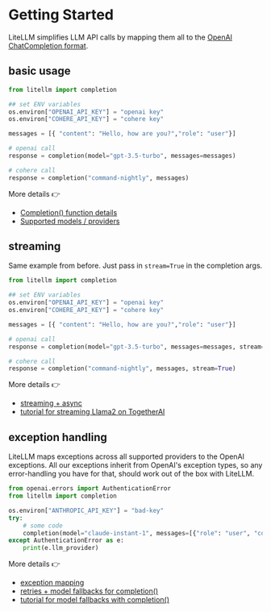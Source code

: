 # Getting Started

LiteLLM simplifies LLM API calls by mapping them all to the [OpenAI ChatCompletion format](https://platform.openai.com/docs/api-reference/chat). 

## basic usage 

```python
from litellm import completion

## set ENV variables
os.environ["OPENAI_API_KEY"] = "openai key"
os.environ["COHERE_API_KEY"] = "cohere key"

messages = [{ "content": "Hello, how are you?","role": "user"}]

# openai call
response = completion(model="gpt-3.5-turbo", messages=messages)

# cohere call
response = completion("command-nightly", messages)
```

More details 👉 
* [Completion() function details](./completion/)
* [Supported models / providers](./providers/)

## streaming

Same example from before. Just pass in `stream=True` in the completion args. 
```python
from litellm import completion

## set ENV variables
os.environ["OPENAI_API_KEY"] = "openai key"
os.environ["COHERE_API_KEY"] = "cohere key"

messages = [{ "content": "Hello, how are you?","role": "user"}]

# openai call
response = completion(model="gpt-3.5-turbo", messages=messages, stream=True)

# cohere call
response = completion("command-nightly", messages, stream=True)
```

More details 👉 
* [streaming + async](./completion/stream.md)
* [tutorial for streaming Llama2 on TogetherAI](./tutorials/TogetherAI_liteLLM.md)

## exception handling 

LiteLLM maps exceptions across all supported providers to the OpenAI exceptions. All our exceptions inherit from OpenAI's exception types, so any error-handling you have for that, should work out of the box with LiteLLM. 

```python 
from openai.errors import AuthenticationError
from litellm import completion

os.environ["ANTHROPIC_API_KEY"] = "bad-key"
try: 
    # some code 
    completion(model="claude-instant-1", messages=[{"role": "user", "content": "Hey, how's it going?"}])
except AuthenticationError as e:
    print(e.llm_provider)
```

More details 👉 
* [exception mapping](./exception_mapping.md)
* [retries + model fallbacks for completion()](./completion/reliable_completions.md)
* [tutorial for model fallbacks with completion()](./tutorials/fallbacks.md)